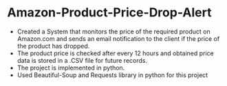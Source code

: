 # Amazon-Product-Price-Drop-Alert

- Created a System that monitors the price of the required product on Amazon.com and sends an email notification to the client if the price of the product has dropped.
- The product price is checked after every 12 hours and obtained price data is stored in a .CSV file for future records.
- The project is implemented in python.
- Used Beautiful-Soup and Requests library in python for this project
